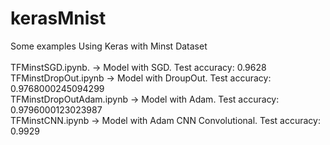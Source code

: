 # kerasMnist <br>
Some examples Using Keras with Minst Dataset<br>
<br>
TFMinstSGD.ipynb. ->  Model with SGD. Test accuracy: 0.9628 <br>
TFMinstDropOut.ipynb	 -> Model with DroupOut.  Test accuracy: 0.9768000245094299 <br>
TFMinstDropOutAdam.ipynb -> Model with Adam.    Test accuracy: 0.9796000123023987<br>
TFMinstCNN.ipynb  ->	Model with Adam CNN Convolutional.  Test accuracy: 0.9929<br>
